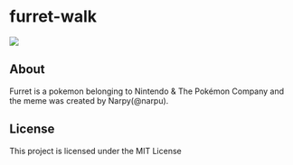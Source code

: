 # furret-walk
<img src="https://i.imgur.com/Mfh3HVS.gif">

## About
Furret is a pokemon belonging to Nintendo & The Pokémon Company and the meme was created by Narpy(@narpu).

## License
This project is licensed under the MIT License



